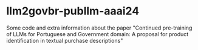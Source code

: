 # llm2govbr-publlm-aaai24
Some code and extra information about the paper "Continued pre-training of LLMs for Portuguese and Government domain: A proposal for product identification in textual purchase descriptions"
